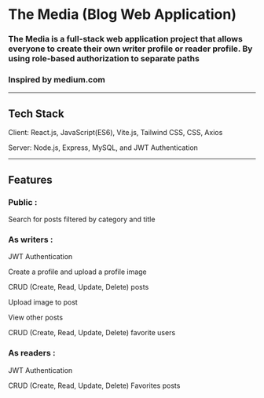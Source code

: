 # The Media (Blog Web Application)

### The Media is a full-stack web application project that allows everyone to create their own writer profile or reader profile. By using role-based authorization to separate paths
### Inspired by medium.com
--- 
## Tech Stack

Client: React.js, JavaScript(ES6), Vite.js, Tailwind CSS, CSS, Axios 

Server: Node.js, Express, MySQL, and JWT Authentication

---
## Features

### Public :

Search for posts filtered by category and title

### As writers :

JWT Authentication

Create a profile and upload a profile image

CRUD (Create, Read, Update, Delete) posts

Upload image to post

View other posts

CRUD (Create, Read, Update, Delete) favorite users

### As readers :

JWT Authentication

CRUD (Create, Read, Update, Delete) Favorites posts
